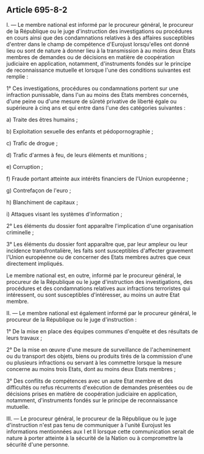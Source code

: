 Article 695-8-2
----
I. ― Le membre national est informé par le procureur général, le procureur de la
République ou le juge d'instruction des investigations ou procédures en cours
ainsi que des condamnations relatives à des affaires susceptibles d'entrer dans
le champ de compétence d'Eurojust lorsqu'elles ont donné lieu ou sont de nature
à donner lieu à la transmission à au moins deux Etats membres de demandes ou de
décisions en matière de coopération judiciaire en application, notamment,
d'instruments fondés sur le principe de reconnaissance mutuelle et lorsque l'une
des conditions suivantes est remplie :

1° Ces investigations, procédures ou condamnations portent sur une infraction
punissable, dans l'un au moins des Etats membres concernés, d'une peine ou d'une
mesure de sûreté privative de liberté égale ou supérieure à cinq ans et qui
entre dans l'une des catégories suivantes :

a) Traite des êtres humains ;

b) Exploitation sexuelle des enfants et pédopornographie ;

c) Trafic de drogue ;

d) Trafic d'armes à feu, de leurs éléments et munitions ;

e) Corruption ;

f) Fraude portant atteinte aux intérêts financiers de l'Union européenne ;

g) Contrefaçon de l'euro ;

h) Blanchiment de capitaux ;

i) Attaques visant les systèmes d'information ;

2° Les éléments du dossier font apparaître l'implication d'une organisation
criminelle ;

3° Les éléments du dossier font apparaître que, par leur ampleur ou leur
incidence transfrontalière, les faits sont susceptibles d'affecter gravement
l'Union européenne ou de concerner des Etats membres autres que ceux directement
impliqués.

Le membre national est, en outre, informé par le procureur général, le procureur
de la République ou le juge d'instruction des investigations, des procédures et
des condamnations relatives aux infractions terroristes qui intéressent, ou sont
susceptibles d'intéresser, au moins un autre Etat membre.

II. ― Le membre national est également informé par le procureur général, le
procureur de la République ou le juge d'instruction :

1° De la mise en place des équipes communes d'enquête et des résultats de leurs
travaux ;

2° De la mise en œuvre d'une mesure de surveillance de l'acheminement ou du
transport des objets, biens ou produits tirés de la commission d'une ou
plusieurs infractions ou servant à les commettre lorsque la mesure concerne au
moins trois Etats, dont au moins deux Etats membres ;

3° Des conflits de compétences avec un autre Etat membre et des difficultés ou
refus récurrents d'exécution de demandes présentées ou de décisions prises en
matière de coopération judiciaire en application, notamment, d'instruments
fondés sur le principe de reconnaissance mutuelle.

III. ― Le procureur général, le procureur de la République ou le juge
d'instruction n'est pas tenu de communiquer à l'unité Eurojust les informations
mentionnées aux I et II lorsque cette communication serait de nature à porter
atteinte à la sécurité de la Nation ou à compromettre la sécurité d'une
personne.
